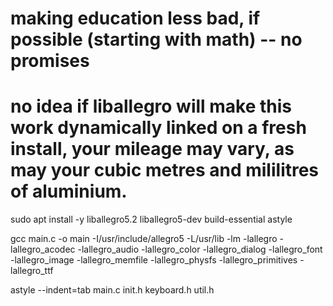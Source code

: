 # making education less bad, if possible (starting with math) -- no promises

# no idea if liballegro will make this work dynamically linked on a fresh install, your mileage may vary, as may your cubic metres and mililitres of aluminium.
sudo apt install -y liballegro5.2 liballegro5-dev build-essential astyle

gcc main.c -o main -I/usr/include/allegro5 -L/usr/lib -lm -lallegro -lallegro_acodec -lallegro_audio -lallegro_color -lallegro_dialog -lallegro_font -lallegro_image -lallegro_memfile -lallegro_physfs -lallegro_primitives -lallegro_ttf

astyle --indent=tab main.c init.h keyboard.h util.h
